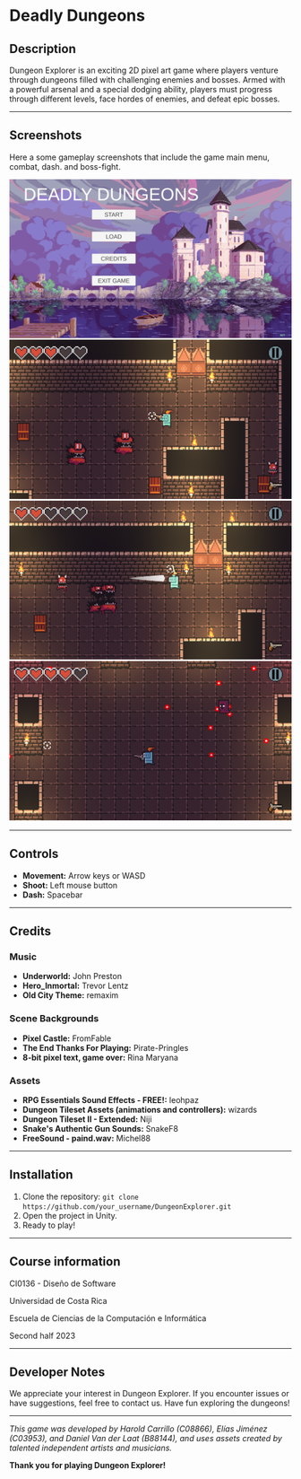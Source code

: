 # Deadly Dungeons



## Description

Dungeon Explorer is an exciting 2D pixel art game where players venture through dungeons filled with challenging enemies and bosses. Armed with a powerful arsenal and a special dodging ability, players must progress through different levels, face hordes of enemies, and defeat epic bosses.

---

## Screenshots

Here a some gameplay screenshots that include the game main menu, combat, dash. and boss-fight.

![Screenshot 1](./Images/main-menu.png)
![Screenshot 2](./Images/combat.png)
![Screenshot 3](./Images/dash.png)
![Screenshot 4](./Images/boss-fight.png)

---

## Controls

- **Movement:** Arrow keys or WASD
- **Shoot:** Left mouse button
- **Dash:** Spacebar

---

## Credits

### Music

- **Underworld:** John Preston
- **Hero_Inmortal:** Trevor Lentz
- **Old City Theme:** remaxim

### Scene Backgrounds

- **Pixel Castle:** FromFable
- **The End Thanks For Playing:** Pirate-Pringles
- **8-bit pixel text, game over:** Rina Maryana

### Assets

- **RPG Essentials Sound Effects - FREE!:** leohpaz
- **Dungeon Tileset Assets (animations and controllers):** wizards
- **Dungeon Tileset II - Extended:** Niji
- **Snake's Authentic Gun Sounds:** SnakeF8
- **FreeSound - paind.wav:** Michel88

---

## Installation

1. Clone the repository: `git clone https://github.com/your_username/DungeonExplorer.git`
2. Open the project in Unity.
3. Ready to play!


---

## Course information

 CI0136 - Diseño de Software

Universidad de Costa Rica

Escuela de Ciencias de la Computación e Informática

Second half 2023

---

## Developer Notes

We appreciate your interest in Dungeon Explorer. If you encounter issues or have suggestions, feel free to contact us. Have fun exploring the dungeons!

---

*This game was developed by Harold Carrillo (C08866), Elías Jiménez (C03953), and Daniel Van der Laat (B88144), and uses assets created by talented independent artists and musicians.*

**Thank you for playing Dungeon Explorer!**


